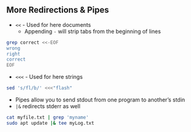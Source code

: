 ## More Redirections & Pipes

- `<<` - Used for here documents
  - Appending `-` will strip tabs from the beginning of lines
```bash
grep correct <<-EOF
wrong
right
correct
EOF
```

- `<<<` - Used for here strings
```bash
sed 's/fl/b/' <<<"flash"
```

- Pipes allow you to send stdout from one program to another’s stdin
- `|&` redirects stderr as well
```bash
cat myfile.txt | grep 'myname'
sudo apt update |& tee myLog.txt
```